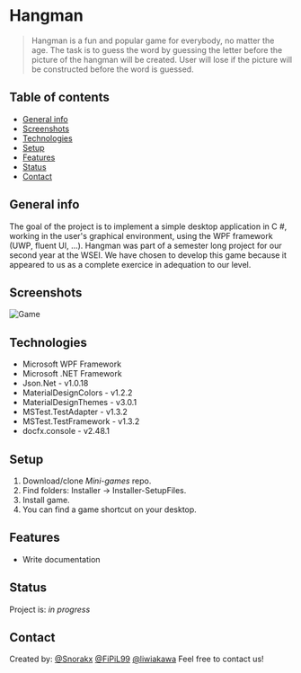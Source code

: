 # Hangman
> Hangman is a fun and popular game for everybody, no matter the age. The task is to guess the word by guessing the letter before the picture of the hangman will be created. User will lose if the picture will be constructed before the word is guessed.

## Table of contents
* [General info](#general-info)
* [Screenshots](#screenshots)
* [Technologies](#technologies)
* [Setup](#setup)
* [Features](#features)
* [Status](#status)
* [Contact](#contact)

## General info
The goal of the project is to implement a simple desktop application in C #, working in the user's graphical environment, using the WPF framework (UWP, fluent UI, ...). Hangman was part of a semester long project for our second year at the WSEI. We have chosen to develop this game because it appeared to us as a complete exercice in adequation to our level.

## Screenshots
![Game](./Screnshoot/game.png)

## Technologies
* Microsoft WPF Framework
* Microsoft .NET Framework
* Json.Net - v1.0.18
* MaterialDesignColors - v1.2.2
* MaterialDesignThemes - v3.0.1
* MSTest.TestAdapter - v1.3.2
* MSTest.TestFramework - v1.3.2
* docfx.console - v2.48.1

## Setup
1. Download/clone _Mini-games_ repo.
2. Find folders: Installer -> Installer-SetupFiles.
3. Install game.
4. You can find a game shortcut on your desktop.

## Features
* Write documentation

## Status
Project is: _in progress_

## Contact
Created by:
[@Snorakx](https://github.com/Snorakx) 
[@FiPiL99](https://github.com/FiPiL99) 
[@liwiakawa](https://github.com/liwiakawa) 
Feel free to contact us!

